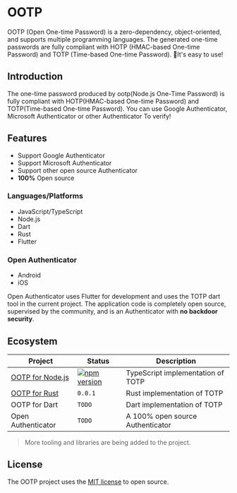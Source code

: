 # OOTP

OOTP (Open One-time Password) is a zero-dependency, object-oriented, and supports multiple programming languages. The generated one-time passwords are fully compliant with HOTP (HMAC-based One-time Password) and TOTP (Time-based One-time Password). 🚀It's easy to use!

## Introduction

The one-time password produced by ootp(Node.js One-Time Password) is fully compliant with HOTP(HMAC-based One-time Password) and TOTP(Time-based One-time Password). You can use Google Authenticator, Microsoft Authenticator or other Authenticator To verify!

## Features

 * Support Google Authenticator
 * Support Microsoft Authenticator
 * Support other open source Authenticator
 * **100%** Open source

### Languages/Platforms

 * JavaScript/TypeScript
 * Node.js
 * Dart
 * Rust
 * Flutter

### Open Authenticator

 * Android
 * iOS

Open Authenticator uses Flutter for development and uses the TOTP dart tool in the current project. The application code is completely open source, supervised by the community, and is an Authenticator with **no backdoor security**.

## Ecosystem

| Project | Status | Description |
|---------|--------|-------------|
| [OOTP for Node.js](https://www.npmjs.com/package/ootp) | [![npm version](https://badge.fury.io/js/ootp.svg)](https://www.npmjs.com/package/ootp) | TypeScript implementation of TOTP |
| [OOTP for Rust](https://crates.io/crates/ootp) | `0.0.1` | Rust implementation of TOTP |
| OOTP for Dart | `TODO` | Dart implementation of TOTP |
| Open Authenticator | `TODO` | A 100% open source Authenticator |

> More tooling and libraries are being added to the project.

## License

The OOTP project uses the [MIT license](LICENSE) to open source.
